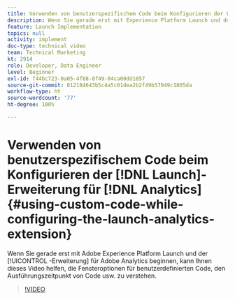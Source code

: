 ```yaml
---
title: Verwenden von benutzerspezifischem Code beim Konfigurieren der Launch-Erweiterung für Analytics
description: Wenn Sie gerade erst mit Experience Platform Launch und der Adobe Analytics-Erweiterung beginnen, kann Ihnen dieses Video helfen, die Fensteroptionen für benutzerdefinierten Code, den Ausführungszeitpunkt von Code usw. zu verstehen.
feature: Launch Implementation
topics: null
activity: implement
doc-type: technical video
team: Technical Marketing
kt: 2914
role: Developer, Data Engineer
level: Beginner
exl-id: f44bc723-0a05-4f88-8f49-04ca00dd1057
source-git-commit: 812184643b5c4a5c01dea2b2f49b57049c1805da
workflow-type: ht
source-wordcount: '77'
ht-degree: 100%

---
```


# Verwenden von benutzerspezifischem Code beim Konfigurieren der [!DNL Launch]-Erweiterung für [!DNL Analytics] {#using-custom-code-while-configuring-the-launch-analytics-extension}

Wenn Sie gerade erst mit Adobe Experience Platform Launch und der [!UICONTROL -Erweiterung] für Adobe Analytics beginnen, kann Ihnen dieses Video helfen, die Fensteroptionen für benutzerdefinierten Code, den Ausführungszeitpunkt von Code usw. zu verstehen.

>[!VIDEO](https://video.tv.adobe.com/v/27272/?quality=12&learn=on)
